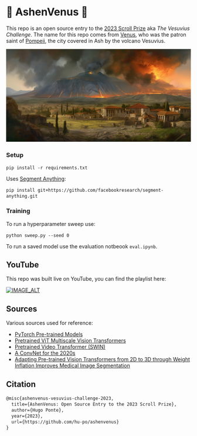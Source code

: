 # 🌋 AshenVenus 🌋

This repo is an open source entry to the [2023 Scroll Prize](https://scrollprize.org/) aka _The Vesuvius Challenge_. The name for this repo comes from [Venus](https://en.wikipedia.org/wiki/Venus_(mythology)#Iconography), who was the patron saint of [Pompeii](https://en.wikipedia.org/wiki/Pompeii), the city covered in Ash by the volcano Vesuvius.

![roman village at the foot of a large erupting volcano, ancient mosaic fresco, apocalypse, fantasy digital art, roman columns villa --v 5 --ar 2:1](images/banner.png)

### Setup

```
pip install -r requirements.txt
```

Uses [Segment Anything](https://github.com/facebookresearch/segment-anything):

```
pip install git+https://github.com/facebookresearch/segment-anything.git
```

### Training

To run a hyperparameter sweep use:

```
python sweep.py --seed 0
```

To run a saved model use the evaluation notbeook `eval.ipynb`.

## YouTube

This repo was built live on YouTube, you can find the playlist here:

[![IMAGE_ALT](https://img.youtube.com/vi/J63V5n5OwMA/0.jpg)](https://youtube.com/playlist?list=PLwq2F0NejwX5Hc80-ExN9JfnbMAHR7HAn)

## Sources

Various sources used for reference:

- [PyTorch Pre-trained Models](https://pytorch.org/vision/main/models.html)
- [Pretrained ViT Multiscale Vision Transformers](https://arxiv.org/pdf/2104.11227.pdf)
- [Pretrained Video Transformer (SWIN)](https://github.com/pytorch/vision/blob/main/torchvision/models/video/swin_transformer.py)
- [A ConvNet for the 2020s](https://arxiv.org/pdf/2201.03545.pdf)
- [Adapting Pre-trained Vision Transformers from 2D to 3D through Weight Inflation Improves Medical Image Segmentation](https://proceedings.mlr.press/v193/zhang22a/zhang22a.pdf)


## Citation

```
@misc{ashenvenus-vesuvius-challenge-2023,
  title={AshenVenus: Open Source Entry to the 2023 Scroll Prize},
  author={Hugo Ponte},
  year={2023},
  url={https://github.com/hu-po/ashenvenus}
}
```